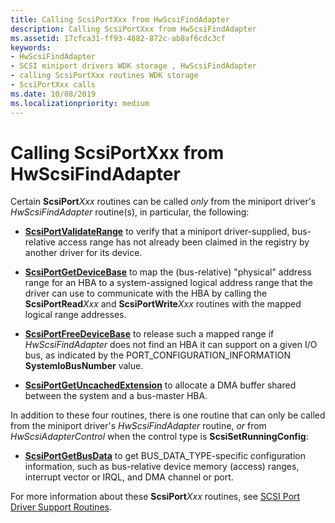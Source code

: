 ```yaml
---
title: Calling ScsiPortXxx from HwScsiFindAdapter
description: Calling ScsiPortXxx from HwScsiFindAdapter
ms.assetid: 17cfca31-ff93-4882-872c-ab8af6cdc3cf
keywords:
- HwScsiFindAdapter
- SCSI miniport drivers WDK storage , HwScsiFindAdapter
- calling ScsiPortXxx routines WDK storage
- ScsiPortXxx calls
ms.date: 10/08/2019
ms.localizationpriority: medium
---
```


# Calling ScsiPortXxx from HwScsiFindAdapter

Certain **ScsiPort**_Xxx_ routines can be called *only* from the miniport driver's *HwScsiFindAdapter* routine(s), in particular, the following:

- [**ScsiPortValidateRange**](/windows-hardware/drivers/ddi/srb/nf-srb-scsiportvalidaterange) to verify that a miniport driver-supplied, bus-relative access range has not already been claimed in the registry by another driver for its device.

- [**ScsiPortGetDeviceBase**](/windows-hardware/drivers/ddi/srb/nf-srb-scsiportgetdevicebase) to map the (bus-relative) "physical" address range for an HBA to a system-assigned logical address range that the driver can use to communicate with the HBA by calling the **ScsiPortRead**_Xxx_ and **ScsiPortWrite**_Xxx_ routines with the mapped logical range addresses.

- [**ScsiPortFreeDeviceBase**](/windows-hardware/drivers/ddi/srb/nf-srb-scsiportfreedevicebase) to release such a mapped range if *HwScsiFindAdapter* does not find an HBA it can support on a given I/O bus, as indicated by the PORT\_CONFIGURATION\_INFORMATION **SystemIoBusNumber** value.

- [**ScsiPortGetUncachedExtension**](/windows-hardware/drivers/ddi/srb/nf-srb-scsiportgetuncachedextension) to allocate a DMA buffer shared between the system and a bus-master HBA.

In addition to these four routines, there is one routine that can only be called from the miniport driver's *HwScsiFindAdapter* routine, *or* from *HwScsiAdapterControl* when the control type is **ScsiSetRunningConfig**:

- [**ScsiPortGetBusData**](/windows-hardware/drivers/ddi/srb/nf-srb-scsiportgetbusdata) to get BUS_DATA_TYPE-specific configuration information, such as bus-relative device memory (access) ranges, interrupt vector or IRQL, and DMA channel or port.

For more information about these **ScsiPort**_Xxx_ routines, see [SCSI Port Driver Support Routines](scsi-port-driver-support-routines.md).